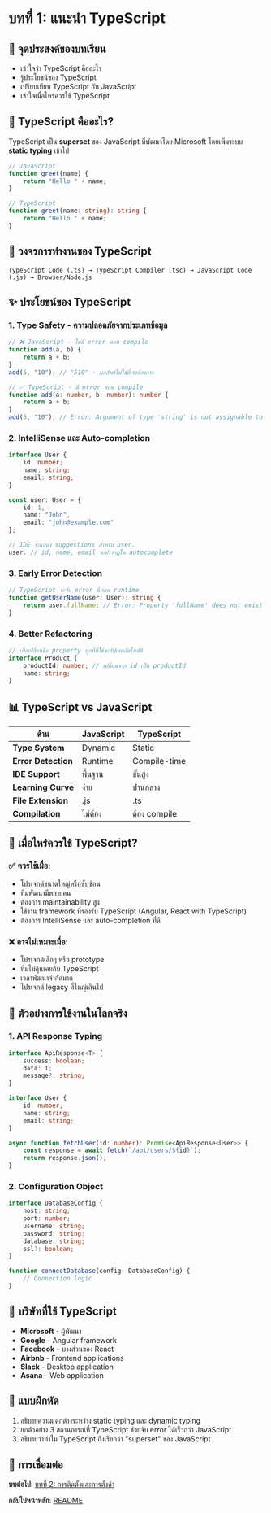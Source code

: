# บทที่ 1: แนะนำ TypeScript

## 🎯 จุดประสงค์ของบทเรียน
- เข้าใจว่า TypeScript คืออะไร
- รู้ประโยชน์ของ TypeScript
- เปรียบเทียบ TypeScript กับ JavaScript
- เข้าใจเมื่อไหร่ควรใช้ TypeScript

## 🤔 TypeScript คืออะไร?

TypeScript เป็น **superset** ของ JavaScript ที่พัฒนาโดย Microsoft โดยเพิ่มระบบ **static typing** เข้าไป

```typescript
// JavaScript
function greet(name) {
    return "Hello " + name;
}

// TypeScript
function greet(name: string): string {
    return "Hello " + name;
}
```

## 🔄 วงจรการทำงานของ TypeScript

```
TypeScript Code (.ts) → TypeScript Compiler (tsc) → JavaScript Code (.js) → Browser/Node.js
```

## ✨ ประโยชน์ของ TypeScript

### 1. **Type Safety** - ความปลอดภัยจากประเภทข้อมูล
```typescript
// ❌ JavaScript - ไม่มี error ตอน compile
function add(a, b) {
    return a + b;
}
add(5, "10"); // "510" - ผลลัพธ์ไม่ใช่ที่เราต้องการ

// ✅ TypeScript - มี error ตอน compile
function add(a: number, b: number): number {
    return a + b;
}
add(5, "10"); // Error: Argument of type 'string' is not assignable to parameter of type 'number'
```

### 2. **IntelliSense และ Auto-completion**
```typescript
interface User {
    id: number;
    name: string;
    email: string;
}

const user: User = {
    id: 1,
    name: "John",
    email: "john@example.com"
};

// IDE จะแสดง suggestions สำหรับ user.
user. // id, name, email จะปรากฏใน autocomplete
```

### 3. **Early Error Detection**
```typescript
// TypeScript จะจับ error นี้ก่อน runtime
function getUserName(user: User): string {
    return user.fullName; // Error: Property 'fullName' does not exist on type 'User'
}
```

### 4. **Better Refactoring**
```typescript
// เมื่อเปลี่ยนชื่อ property ทุกที่ที่ใช้จะอัปเดตอัตโนมัติ
interface Product {
    productId: number; // เปลี่ยนจาก id เป็น productId
    name: string;
}
```

## 📊 TypeScript vs JavaScript

| ด้าน | JavaScript | TypeScript |
|------|------------|------------|
| **Type System** | Dynamic | Static |
| **Error Detection** | Runtime | Compile-time |
| **IDE Support** | พื้นฐาน | ขั้นสูง |
| **Learning Curve** | ง่าย | ปานกลาง |
| **File Extension** | .js | .ts |
| **Compilation** | ไม่ต้อง | ต้อง compile |

## 🎯 เมื่อไหร่ควรใช้ TypeScript?

### ✅ ควรใช้เมื่อ:
- โปรเจกต์ขนาดใหญ่หรือซับซ้อน
- ทีมพัฒนามีหลายคน
- ต้องการ maintainability สูง
- ใช้งาน framework ที่รองรับ TypeScript (Angular, React with TypeScript)
- ต้องการ IntelliSense และ auto-completion ที่ดี

### ❌ อาจไม่เหมาะเมื่อ:
- โปรเจกต์เล็กๆ หรือ prototype
- ทีมไม่คุ้นเคยกับ TypeScript
- เวลาพัฒนาจำกัดมาก
- โปรเจกต์ legacy ที่ใหญ่เกินไป

## 🌟 ตัวอย่างการใช้งานในโลกจริง

### 1. **API Response Typing**
```typescript
interface ApiResponse<T> {
    success: boolean;
    data: T;
    message?: string;
}

interface User {
    id: number;
    name: string;
    email: string;
}

async function fetchUser(id: number): Promise<ApiResponse<User>> {
    const response = await fetch(`/api/users/${id}`);
    return response.json();
}
```

### 2. **Configuration Object**
```typescript
interface DatabaseConfig {
    host: string;
    port: number;
    username: string;
    password: string;
    database: string;
    ssl?: boolean;
}

function connectDatabase(config: DatabaseConfig) {
    // Connection logic
}
```

## 🚀 บริษัทที่ใช้ TypeScript

- **Microsoft** - ผู้พัฒนา
- **Google** - Angular framework
- **Facebook** - บางส่วนของ React
- **Airbnb** - Frontend applications
- **Slack** - Desktop application
- **Asana** - Web application

## 📝 แบบฝึกหัด

1. อธิบายความแตกต่างระหว่าง static typing และ dynamic typing
2. ยกตัวอย่าง 3 สถานการณ์ที่ TypeScript ช่วยจับ error ได้เร็วกว่า JavaScript
3. อธิบายว่าทำไม TypeScript ถึงเรียกว่า "superset" ของ JavaScript

## 🔗 การเชื่อมต่อ

**บทต่อไป**: [บทที่ 2: การติดตั้งและการตั้งค่า](./02-installation-setup.md)

**กลับไปหน้าหลัก**: [README](./README.md)
